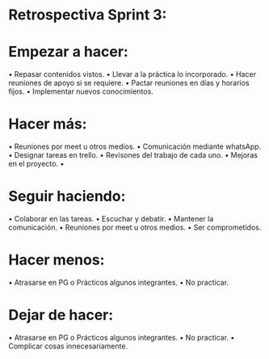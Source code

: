 # Retrospectiva Sprint 3:

# Empezar a hacer:

•   Repasar contenidos vistos.
•   Llevar a la práctica lo incorporado.
•   Hacer reuniones de apoyo si se requiere.
•   Pactar reuniones en días y horarios fijos.
•   Implementar nuevos conocimientos.


# Hacer más:

•   Reuniones por meet u otros medios.
•   Comunicación mediante whatsApp.
•   Designar tareas en trello.
•   Revisones del trabajo de cada uno.
•   Mejoras en el proyecto.
•   


# Seguir haciendo:

•   Colaborar en las tareas.
•   Escuchar y debatir.
•   Mantener la comunicación.
•   Reuniones por meet u otros medios.
•   Ser comprometidos.

# Hacer menos:

•   Atrasarse en PG o Prácticos algunos integrantes.
•   No practicar.

# Dejar de hacer:

•   Atrasarse en PG o Prácticos algunos integrantes.
•   No practicar.
•   Complicar cosas innecesariamente.
